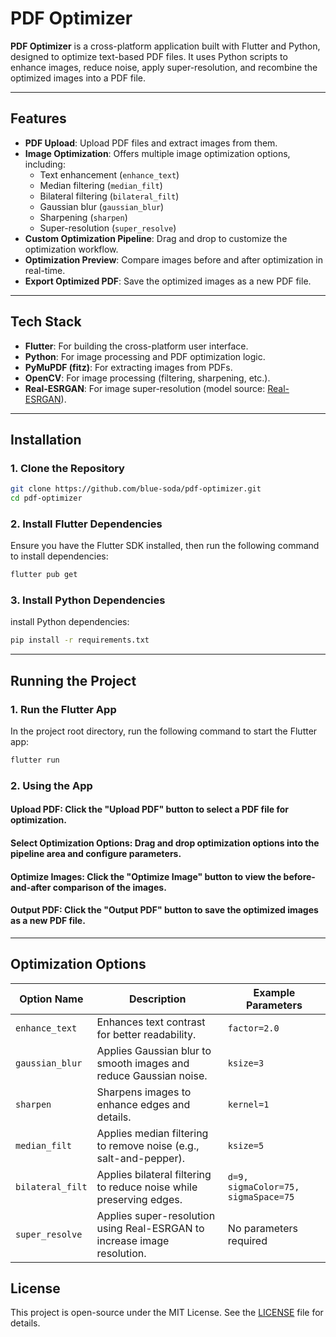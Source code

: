 # PDF Optimizer

**PDF Optimizer** is a cross-platform application built with Flutter and Python, designed to optimize text-based PDF files. It uses Python scripts to enhance images, reduce noise, apply super-resolution, and recombine the optimized images into a PDF file.

---

## Features

- **PDF Upload**: Upload PDF files and extract images from them.
- **Image Optimization**: Offers multiple image optimization options, including:
  - Text enhancement (`enhance_text`)
  - Median filtering (`median_filt`)
  - Bilateral filtering (`bilateral_filt`)
  - Gaussian blur (`gaussian_blur`)
  - Sharpening (`sharpen`)
  - Super-resolution (`super_resolve`)
- **Custom Optimization Pipeline**: Drag and drop to customize the optimization workflow.
- **Optimization Preview**: Compare images before and after optimization in real-time.
- **Export Optimized PDF**: Save the optimized images as a new PDF file.

---

## Tech Stack

- **Flutter**: For building the cross-platform user interface.
- **Python**: For image processing and PDF optimization logic.
- **PyMuPDF (fitz)**: For extracting images from PDFs.
- **OpenCV**: For image processing (filtering, sharpening, etc.).
- **Real-ESRGAN**: For image super-resolution (model source: [Real-ESRGAN](https://github.com/sberbank-ai/Real-ESRGAN.git)).

---

## Installation

### 1. Clone the Repository
```bash
git clone https://github.com/blue-soda/pdf-optimizer.git
cd pdf-optimizer
```

### 2. Install Flutter Dependencies
Ensure you have the Flutter SDK installed, then run the following command to install dependencies:
```bash
flutter pub get
```

### 3. Install Python Dependencies
install Python dependencies:
```bash
pip install -r requirements.txt
```

---
## Running the Project
### 1. Run the Flutter App
In the project root directory, run the following command to start the Flutter app:
```bash
flutter run
```

### 2. Using the App
#### Upload PDF: Click the "Upload PDF" button to select a PDF file for optimization.

#### Select Optimization Options: Drag and drop optimization options into the pipeline area and configure parameters.

#### Optimize Images: Click the "Optimize Image" button to view the before-and-after comparison of the images.

#### Output PDF: Click the "Output PDF" button to save the optimized images as a new PDF file.
---

## Optimization Options

| Option Name      | Description                                                          | Example Parameters          |
|------------------|----------------------------------------------------------------------|-----------------------------|
| `enhance_text`   | Enhances text contrast for better readability.                       | `factor=2.0`                |
| `gaussian_blur`  | Applies Gaussian blur to smooth images and reduce Gaussian noise.    | `ksize=3`                   |
| `sharpen`        | Sharpens images to enhance edges and details.                        | `kernel=1`                  |
| `median_filt`    | Applies median filtering to remove noise (e.g., salt-and-pepper).    | `ksize=5`                   |
| `bilateral_filt` | Applies bilateral filtering to reduce noise while preserving edges.  | `d=9, sigmaColor=75, sigmaSpace=75` |
| `super_resolve`  | Applies super-resolution using Real-ESRGAN to increase image resolution. | No parameters required      |

## License

This project is open-source under the MIT License. See the [LICENSE](LICENSE) file for details.